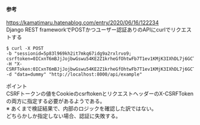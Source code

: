 
#### 参考

https://kamatimaru.hatenablog.com/entry/2020/06/16/122234  
Django REST frameworkでPOSTかつユーザー認証ありのAPIにcurlでリクエストする

```
$ curl -X POST 
-b "sessionid=5p83l969kh2it7mkq67idg9a2rxlrvo9; csrftoken=0ICxnT6mBJjJojbwGswu54KE2Z1krheGfOhtwFb7T1ev1KMjK3IXhDL7j6GCTLrZ" 
-H "X-CSRFToken:0ICxnT6mBJjJojbwGswu54KE2Z1krheGfOhtwFb7T1ev1KMjK3IXhDL7j6GCTLrZ" 
-d "data=dummy" "http://localhost:8000/api/example"
```
ポイント  
CSRFトークンの値をCookieのcsrftokenとリクエストヘッダーのX-CSRFTokenの両方に指定する必要があるようである。  
※ あくまで検証結果で、内部のロジックを確認した訳ではない。  
どちらかしか指定しない場合、認証に失敗する。

